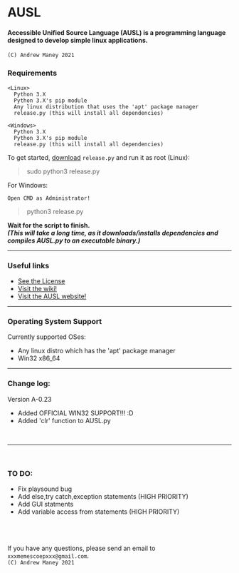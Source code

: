 # AUSL
#### Accessible Unified Source Language (AUSL) is a programming language designed to develop simple linux applications.
```(C) Andrew Maney 2021```
### Requirements

```
<Linux>
  Python 3.X
  Python 3.X's pip module
  Any linux distribution that uses the 'apt' package manager
  release.py (this will install all dependencies)
```
```
<Windows>
  Python 3.X
  Python 3.X's pip module
  release.py (this will install all dependencies)
```

To get started, [download](https://github.com/MEMESCOEP/AUSL/blob/main/release.py) 
```release.py```
and run it as root (Linux):

>&nbsp;sudo python3 release.py&nbsp;

For Windows:
```
Open CMD as Administrator!
```
>&nbsp;python3 release.py&nbsp;

<strong><bold>Wait for the script to finish.<br><i>(This will take a long time, as it downloads/installs dependencies and compiles AUSL.py to an executable binary.)</i></bold></strong>

---



### Useful links
- [See the License](https://github.com/MEMESCOEP/AUSL/blob/main/LICENSE)
- [Visit the wiki!](https://github.com/MEMESCOEP/AUSL/wiki)
- [Visit the AUSL website!](https://memescoep.github.io/AUSL/)



---
### Operating System Support
Currently supported OSes:
- Any linux distro which has the 'apt' package manager
- Win32 x86_64


---



### Change log:
Version A-0.23
- Added OFFICIAL WIN32 SUPPORT!!! :D
- Added 'clr' function to AUSL.py<br>

<br>

---

<br>

### TO DO:
- Fix playsound bug
- Add else,try catch,exception statements (HIGH PRIORITY)
- Add GUI statments
- Add variable access from statements (HIGH PRIORITY)

<br><br><br>
If you have any questions, please send an email to ```xxxmemescoepxxx@gmail.com```.<br>
```(C) Andrew Maney 2021```


